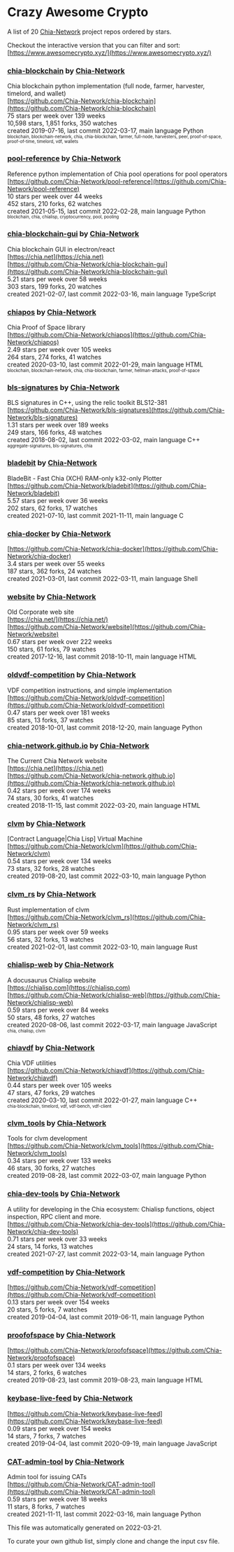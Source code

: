# Crazy Awesome Crypto
A list of 20 [Chia-Network](https://github.com/Chia-Network) project repos ordered by stars.  

Checkout the interactive version that you can filter and sort: 
[https://www.awesomecrypto.xyz/](https://www.awesomecrypto.xyz/)  


### [chia-blockchain](https://github.com/Chia-Network/chia-blockchain) by [Chia-Network](https://github.com/Chia-Network)  
Chia blockchain python implementation (full node, farmer, harvester, timelord, and wallet)  
[https://github.com/Chia-Network/chia-blockchain](https://github.com/Chia-Network/chia-blockchain)  
75 stars per week over 139 weeks  
10,598 stars, 1,851 forks, 350 watches  
created 2019-07-16, last commit 2022-03-17, main language Python  
<sub><sup>blockchain, blockchain-network, chia, chia-blockchain, farmer, full-node, harvesters, peer, proof-of-space, proof-of-time, timelord, vdf, wallets</sup></sub>


### [pool-reference](https://github.com/Chia-Network/pool-reference) by [Chia-Network](https://github.com/Chia-Network)  
Reference python implementation of Chia pool operations for pool operators  
[https://github.com/Chia-Network/pool-reference](https://github.com/Chia-Network/pool-reference)  
10 stars per week over 44 weeks  
452 stars, 210 forks, 62 watches  
created 2021-05-15, last commit 2022-02-28, main language Python  
<sub><sup>blockchain, chia, chialisp, cryptocurrency, pool, pooling</sup></sub>


### [chia-blockchain-gui](https://github.com/Chia-Network/chia-blockchain-gui) by [Chia-Network](https://github.com/Chia-Network)  
Chia blockchain GUI in electron/react  
[https://chia.net](https://chia.net)  
[https://github.com/Chia-Network/chia-blockchain-gui](https://github.com/Chia-Network/chia-blockchain-gui)  
5.21 stars per week over 58 weeks  
303 stars, 199 forks, 20 watches  
created 2021-02-07, last commit 2022-03-16, main language TypeScript  


### [chiapos](https://github.com/Chia-Network/chiapos) by [Chia-Network](https://github.com/Chia-Network)  
Chia Proof of Space library  
[https://github.com/Chia-Network/chiapos](https://github.com/Chia-Network/chiapos)  
2.49 stars per week over 105 weeks  
264 stars, 274 forks, 41 watches  
created 2020-03-10, last commit 2022-01-29, main language HTML  
<sub><sup>blockchain, blockchain-network, chia, chia-blockchain, farmer, hellman-attacks, proof-of-space</sup></sub>


### [bls-signatures](https://github.com/Chia-Network/bls-signatures) by [Chia-Network](https://github.com/Chia-Network)  
BLS signatures in C++, using the relic toolkit BLS12-381  
[https://github.com/Chia-Network/bls-signatures](https://github.com/Chia-Network/bls-signatures)  
1.31 stars per week over 189 weeks  
249 stars, 166 forks, 48 watches  
created 2018-08-02, last commit 2022-03-02, main language C++  
<sub><sup>aggregate-signatures, bls-signatures, chia</sup></sub>


### [bladebit](https://github.com/Chia-Network/bladebit) by [Chia-Network](https://github.com/Chia-Network)  
BladeBit - Fast Chia (XCH) RAM-only k32-only Plotter  
[https://github.com/Chia-Network/bladebit](https://github.com/Chia-Network/bladebit)  
5.57 stars per week over 36 weeks  
202 stars, 62 forks, 17 watches  
created 2021-07-10, last commit 2021-11-11, main language C  


### [chia-docker](https://github.com/Chia-Network/chia-docker) by [Chia-Network](https://github.com/Chia-Network)  
  
[https://github.com/Chia-Network/chia-docker](https://github.com/Chia-Network/chia-docker)  
3.4 stars per week over 55 weeks  
187 stars, 362 forks, 24 watches  
created 2021-03-01, last commit 2022-03-11, main language Shell  


### [website](https://github.com/Chia-Network/website) by [Chia-Network](https://github.com/Chia-Network)  
Old Corporate web site  
[https://chia.net/](https://chia.net/)  
[https://github.com/Chia-Network/website](https://github.com/Chia-Network/website)  
0.67 stars per week over 222 weeks  
150 stars, 61 forks, 79 watches  
created 2017-12-16, last commit 2018-10-11, main language HTML  


### [oldvdf-competition](https://github.com/Chia-Network/oldvdf-competition) by [Chia-Network](https://github.com/Chia-Network)  
VDF competition instructions, and simple implementation  
[https://github.com/Chia-Network/oldvdf-competition](https://github.com/Chia-Network/oldvdf-competition)  
0.47 stars per week over 181 weeks  
85 stars, 13 forks, 37 watches  
created 2018-10-01, last commit 2018-12-20, main language Python  


### [chia-network.github.io](https://github.com/Chia-Network/chia-network.github.io) by [Chia-Network](https://github.com/Chia-Network)  
The Current Chia Network website  
[https://chia.net](https://chia.net)  
[https://github.com/Chia-Network/chia-network.github.io](https://github.com/Chia-Network/chia-network.github.io)  
0.42 stars per week over 174 weeks  
74 stars, 30 forks, 41 watches  
created 2018-11-15, last commit 2022-03-20, main language HTML  


### [clvm](https://github.com/Chia-Network/clvm) by [Chia-Network](https://github.com/Chia-Network)  
[Contract Language|Chia Lisp] Virtual Machine  
[https://github.com/Chia-Network/clvm](https://github.com/Chia-Network/clvm)  
0.54 stars per week over 134 weeks  
73 stars, 32 forks, 28 watches  
created 2019-08-20, last commit 2022-03-10, main language Python  


### [clvm_rs](https://github.com/Chia-Network/clvm_rs) by [Chia-Network](https://github.com/Chia-Network)  
Rust implementation of clvm  
[https://github.com/Chia-Network/clvm_rs](https://github.com/Chia-Network/clvm_rs)  
0.95 stars per week over 59 weeks  
56 stars, 32 forks, 13 watches  
created 2021-02-01, last commit 2022-03-10, main language Rust  


### [chialisp-web](https://github.com/Chia-Network/chialisp-web) by [Chia-Network](https://github.com/Chia-Network)  
A docusaurus Chialisp website  
[https://chialisp.com](https://chialisp.com)  
[https://github.com/Chia-Network/chialisp-web](https://github.com/Chia-Network/chialisp-web)  
0.59 stars per week over 84 weeks  
50 stars, 48 forks, 27 watches  
created 2020-08-06, last commit 2022-03-17, main language JavaScript  
<sub><sup>chia, chialisp, clvm</sup></sub>


### [chiavdf](https://github.com/Chia-Network/chiavdf) by [Chia-Network](https://github.com/Chia-Network)  
Chia VDF utilities  
[https://github.com/Chia-Network/chiavdf](https://github.com/Chia-Network/chiavdf)  
0.44 stars per week over 105 weeks  
47 stars, 47 forks, 29 watches  
created 2020-03-10, last commit 2022-01-27, main language C++  
<sub><sup>chia-blockchain, timelord, vdf, vdf-bench, vdf-client</sup></sub>


### [clvm_tools](https://github.com/Chia-Network/clvm_tools) by [Chia-Network](https://github.com/Chia-Network)  
Tools for clvm development  
[https://github.com/Chia-Network/clvm_tools](https://github.com/Chia-Network/clvm_tools)  
0.34 stars per week over 133 weeks  
46 stars, 30 forks, 27 watches  
created 2019-08-28, last commit 2022-03-07, main language Python  


### [chia-dev-tools](https://github.com/Chia-Network/chia-dev-tools) by [Chia-Network](https://github.com/Chia-Network)  
A utility for developing in the Chia ecosystem: Chialisp functions, object inspection, RPC client and more.  
[https://github.com/Chia-Network/chia-dev-tools](https://github.com/Chia-Network/chia-dev-tools)  
0.71 stars per week over 33 weeks  
24 stars, 14 forks, 13 watches  
created 2021-07-27, last commit 2022-03-14, main language Python  


### [vdf-competition](https://github.com/Chia-Network/vdf-competition) by [Chia-Network](https://github.com/Chia-Network)  
  
[https://github.com/Chia-Network/vdf-competition](https://github.com/Chia-Network/vdf-competition)  
0.13 stars per week over 154 weeks  
20 stars, 5 forks, 7 watches  
created 2019-04-04, last commit 2019-06-11, main language Python  


### [proofofspace](https://github.com/Chia-Network/proofofspace) by [Chia-Network](https://github.com/Chia-Network)  
  
[https://github.com/Chia-Network/proofofspace](https://github.com/Chia-Network/proofofspace)  
0.1 stars per week over 134 weeks  
14 stars, 2 forks, 6 watches  
created 2019-08-23, last commit 2019-08-23, main language HTML  


### [keybase-live-feed](https://github.com/Chia-Network/keybase-live-feed) by [Chia-Network](https://github.com/Chia-Network)  
  
[https://github.com/Chia-Network/keybase-live-feed](https://github.com/Chia-Network/keybase-live-feed)  
0.09 stars per week over 154 weeks  
14 stars, 7 forks, 7 watches  
created 2019-04-04, last commit 2020-09-19, main language JavaScript  


### [CAT-admin-tool](https://github.com/Chia-Network/CAT-admin-tool) by [Chia-Network](https://github.com/Chia-Network)  
Admin tool for issuing CATs  
[https://github.com/Chia-Network/CAT-admin-tool](https://github.com/Chia-Network/CAT-admin-tool)  
0.59 stars per week over 18 weeks  
11 stars, 8 forks, 7 watches  
created 2021-11-11, last commit 2022-03-16, main language Python  


This file was automatically generated on 2022-03-21.  

To curate your own github list, simply clone and change the input csv file.  